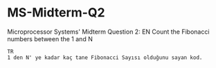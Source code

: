 # MS-Midterm-Q2
Microprocessor Systems' Midterm Question 2:
    EN
    Count the Fibonacci numbers between the 1 and N 
    
    TR
    1 den N' ye kadar kaç tane Fibonacci Sayısı olduğunu sayan kod.  
    
